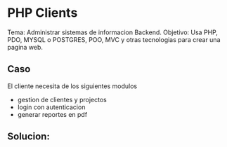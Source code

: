# PHP Clients

Tema: Administrar sistemas de informacion Backend.
Objetivo: Usa PHP, PDO, MYSQL o POSTGRES, POO, MVC y otras tecnologias para crear una pagina web.

## Caso
El cliente necesita de los siguientes modulos
- gestion de clientes y projectos
- login con autenticacion
- generar reportes en pdf

## Solucion:
